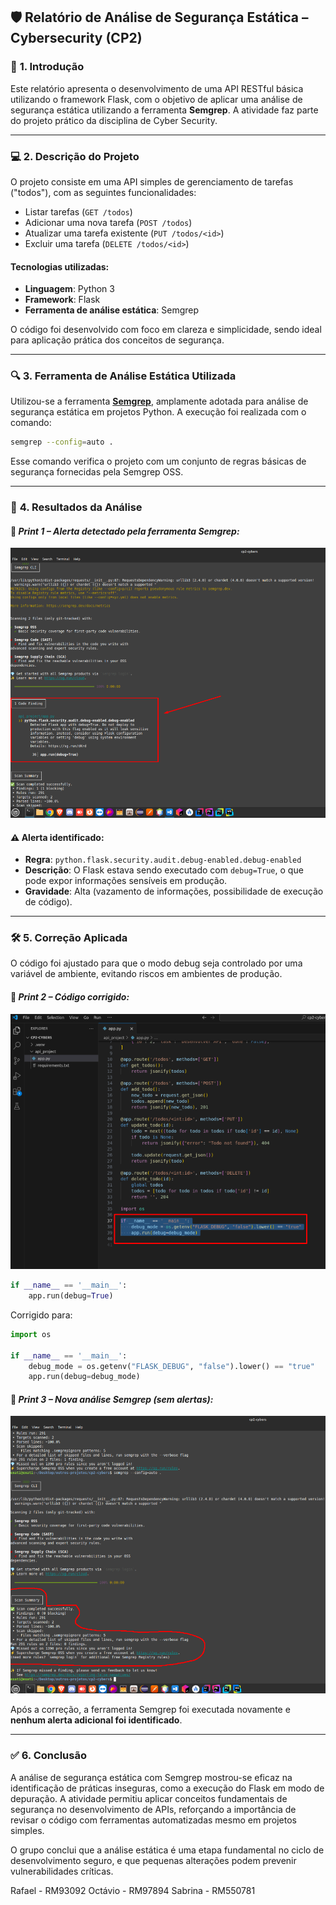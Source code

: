 ## 🛡️ **Relatório de Análise de Segurança Estática – Cybersecurity (CP2)**

### 📌 **1. Introdução**

Este relatório apresenta o desenvolvimento de uma API RESTful básica utilizando o framework Flask, com o objetivo de aplicar uma análise de segurança estática utilizando a ferramenta **Semgrep**. A atividade faz parte do projeto prático da disciplina de Cyber Security.

---

### 💻 **2. Descrição do Projeto**

O projeto consiste em uma API simples de gerenciamento de tarefas ("todos"), com as seguintes funcionalidades:

* Listar tarefas (`GET /todos`)
* Adicionar uma nova tarefa (`POST /todos`)
* Atualizar uma tarefa existente (`PUT /todos/<id>`)
* Excluir uma tarefa (`DELETE /todos/<id>`)

#### **Tecnologias utilizadas**:

* **Linguagem**: Python 3
* **Framework**: Flask
* **Ferramenta de análise estática**: Semgrep

O código foi desenvolvido com foco em clareza e simplicidade, sendo ideal para aplicação prática dos conceitos de segurança.

---

### 🔍 **3. Ferramenta de Análise Estática Utilizada**

Utilizou-se a ferramenta **[Semgrep](https://semgrep.dev)**, amplamente adotada para análise de segurança estática em projetos Python. A execução foi realizada com o comando:

```bash
semgrep --config=auto .
```

Esse comando verifica o projeto com um conjunto de regras básicas de segurança fornecidas pela Semgrep OSS.

---

### 🧪 **4. Resultados da Análise**

#### 📸 *Print 1 – Alerta detectado pela ferramenta Semgrep:*

![imagem1-alerta](Screenshot_2.png)

#### ⚠️ **Alerta identificado**:

* **Regra**: `python.flask.security.audit.debug-enabled.debug-enabled`
* **Descrição**: O Flask estava sendo executado com `debug=True`, o que pode expor informações sensíveis em produção.
* **Gravidade**: Alta (vazamento de informações, possibilidade de execução de código).

---

### 🛠️ **5. Correção Aplicada**

O código foi ajustado para que o modo debug seja controlado por uma variável de ambiente, evitando riscos em ambientes de produção.

#### 📸 *Print 2 – Código corrigido:*

![codigo-corrigido](Screenshot_3.png)

```py
if __name__ == '__main__':
    app.run(debug=True)
```
Corrigido para:

```py
import os

if __name__ == '__main__':
    debug_mode = os.getenv("FLASK_DEBUG", "false").lower() == "true"
    app.run(debug=debug_mode)
```

#### 📸 *Print 3 – Nova análise Semgrep (sem alertas):*

![analise-sem-alerta](Screenshot_4.png)

Após a correção, a ferramenta Semgrep foi executada novamente e **nenhum alerta adicional foi identificado**.

---

### ✅ **6. Conclusão**

A análise de segurança estática com Semgrep mostrou-se eficaz na identificação de práticas inseguras, como a execução do Flask em modo de depuração. A atividade permitiu aplicar conceitos fundamentais de segurança no desenvolvimento de APIs, reforçando a importância de revisar o código com ferramentas automatizadas mesmo em projetos simples.

O grupo conclui que a análise estática é uma etapa fundamental no ciclo de desenvolvimento seguro, e que pequenas alterações podem prevenir vulnerabilidades críticas.


Rafael - RM93092
Octávio - RM97894
Sabrina - RM550781
